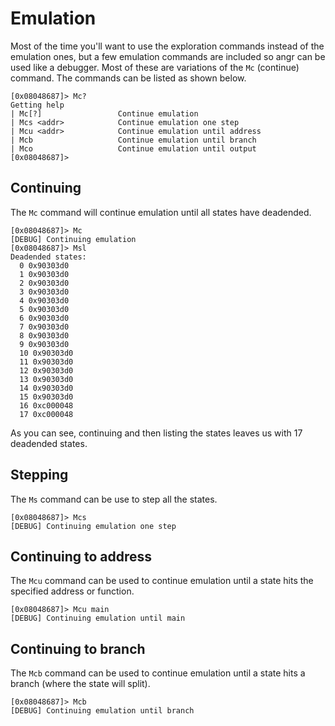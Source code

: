 # Emulation

Most of the time you'll want to use the exploration commands instead of the emulation ones, but a few emulation commands are included so angr can be used like a debugger. Most of these are variations of the `Mc` (continue) command. The commands can be listed as shown below.

```
[0x08048687]> Mc?
Getting help
| Mc[?]                 Continue emulation
| Mcs <addr>            Continue emulation one step
| Mcu <addr>            Continue emulation until address
| Mcb                   Continue emulation until branch
| Mco                   Continue emulation until output
[0x08048687]> 
```

## Continuing

The `Mc` command will continue emulation until all states have deadended.

```
[0x08048687]> Mc
[DEBUG] Continuing emulation
[0x08048687]> Msl
Deadended states:
  0 0x90303d0
  1 0x90303d0
  2 0x90303d0
  3 0x90303d0
  4 0x90303d0
  5 0x90303d0
  6 0x90303d0
  7 0x90303d0
  8 0x90303d0
  9 0x90303d0
  10 0x90303d0
  11 0x90303d0
  12 0x90303d0
  13 0x90303d0
  14 0x90303d0
  15 0x90303d0
  16 0xc000048
  17 0xc000048
```

As you can see, continuing and then listing the states leaves us with 17 deadended states.

## Stepping

The `Ms` command can be use to step all the states.

```
[0x08048687]> Mcs
[DEBUG] Continuing emulation one step
```

## Continuing to address

The `Mcu` command can be used to continue emulation until a state hits the specified address or function.

```
[0x08048687]> Mcu main
[DEBUG] Continuing emulation until main
```

## Continuing to branch

The `Mcb` command can be used to continue emulation until a state hits a branch (where the state will split).

```
[0x08048687]> Mcb
[DEBUG] Continuing emulation until branch
```
